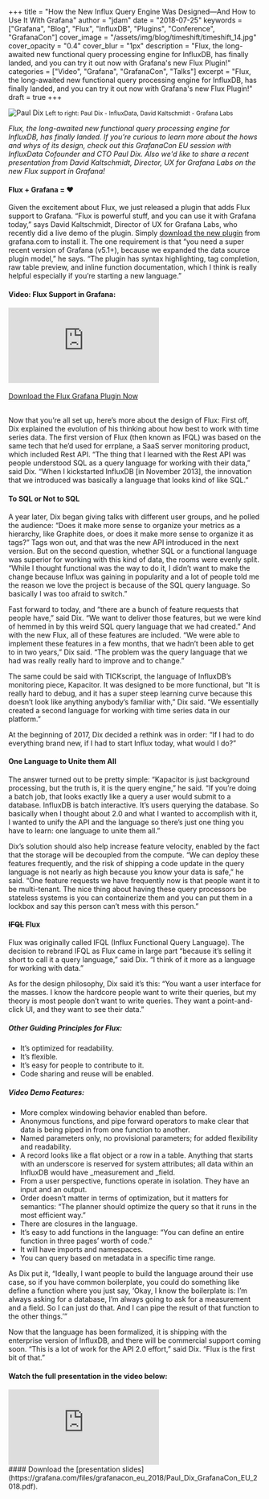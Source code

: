 +++
title = "How the New Influx Query Engine Was Designed—And How to Use It With Grafana"
author = "jdam"
date = "2018-07-25"
keywords = ["Grafana", "Blog", "Flux", "InfluxDB", "Plugins", "Conference", "GrafanaCon"]
cover_image = "/assets/img/blog/timeshift/timeshift_14.jpg"
cover_opacity = "0.4"
cover_blur = "1px"
description = "Flux, the long-awaited new functional query processing engine for InfluxDB, has finally landed, and you can try it out now with Grafana's new Flux Plugin!"
categories = ["Video", "Grafana", "GrafanaCon", "Talks"]
excerpt = "Flux, the long-awaited new functional query processing engine for InfluxDB, has finally landed, and you can try it out now with Grafana's new Flux Plugin!"
draft = true
+++

![Paul Dix](/assets/img/blog/paul_david.jpg)
<small>Left to right: Paul Dix - InfluxData, David Kaltschmidt - Grafana Labs</small>

*Flux, the long-awaited new functional query processing engine for InfluxDB, has finally landed. If you’re curious to learn more about the hows and whys of its design, check out this GrafanaCon EU session with InfluxData Cofounder and CTO Paul Dix. Also we'd like to share a recent presentation from David Kaltschmidt, Director, UX for Grafana Labs on the new Flux support in Grafana!*

#### Flux + Grafana = ❤

Given the excitement about Flux, we just released a plugin that adds Flux support to Grafana. “Flux is powerful stuff, and you can use it with Grafana today,” says David Kaltschmidt, Director of UX for Grafana Labs, who recently did a live demo of the plugin. Simply [download the new plugin](https://grafana.com/plugins/grafana-influxdb-flux-datasource?utm_source=blog&utm_campaign=miniblog) from grafana.com to install it. The one requirement is that “you need a super recent version of Grafana (v5.1+), because we expanded the data source plugin model,” he says. “The plugin has syntax highlighting, tag completion, raw table preview, and inline function documentation, which I think is really helpful especially if you’re starting a new language.”

#### Video: Flux Support in Grafana:
<div class="video-wrapper">
	<iframe src="https://www.youtube.com/embed/oZYXQPNR8Bc" frameborder="0" allow="autoplay; encrypted-media" allowfullscreen></iframe>
</div>
<br />
<a href="https://grafana.com/plugins/grafana-influxdb-flux-datasource?utm_source=blog&utm_campaign=miniblog" target="_blank" class="btn btn--large btn--primary">Download the Flux Grafana Plugin Now</a>
<Br />
<br />

Now that you’re all set up, here’s more about the design of Flux: First off, Dix explained the evolution of his thinking about how best to work with time series data. The first version of Flux (then known as IFQL) was based on the same tech that he’d used for errplane, a SaaS server monitoring product, which included Rest API. “The thing that I learned with the Rest API was people understood SQL as a query language for working with their data,” said Dix. “When I kickstarted InfluxDB [in November 2013], the innovation that we introduced was basically a language that looks kind of like SQL.”

#### To SQL or Not to SQL

A year later, Dix began giving talks with different user groups, and he polled the audience: “Does it make more sense to organize your metrics as a hierarchy, like Graphite does, or does it make more sense to organize it as tags?” Tags won out, and that was the new API introduced in the next version. But on the second question, whether SQL or a functional language was superior for working with this kind of data, the rooms were evenly split. “While I thought functional was the way to do it, I didn’t want to make the change because Influx was gaining in popularity and a lot of people told me the reason we love the project is because of the SQL query language. So basically I was too afraid to switch.”

Fast forward to today, and “there are a bunch of feature requests that people have,” said Dix. “We want to deliver those features, but we were kind of hemmed in by this weird SQL query language that we had created.” And with the new Flux, all of these features are included. “We were able to implement these features in a few months, that we hadn’t been able to get to in two years,” Dix said. “The problem was the query language that we had was really really hard to improve and to change.”

The same could be said with TICKscript, the language of InfluxDB’s monitoring piece, Kapacitor. It was designed to be more functional, but “It is really hard to debug, and it has a super steep learning curve because this doesn’t look like anything anybody’s familiar with,” Dix said. “We essentially created a second language for working with time series data in our platform.”

At the beginning of 2017, Dix decided a rethink was in order: “If I had to do everything brand new, if I had to start Influx today, what would I do?”

#### One Language to Unite them All

The answer turned out to be pretty simple: “Kapacitor is just background processing, but the truth is, it is the query engine,” he said. “If you’re doing a batch job, that looks exactly like a query a user would submit to a database. InfluxDB is batch interactive. It’s users querying the database. So basically when I thought about 2.0 and what I wanted to accomplish with it, I wanted to unify the API and the language so there’s just one thing you have to learn: one language to unite them all.”

Dix’s solution should also help increase feature velocity, enabled by the fact that the storage will be decoupled from the compute. “We can deploy these features frequently, and the risk of shipping a code update in the query language is not nearly as high because you know your data is safe,” he said. “One feature requests we have frequently now is that people want it to be multi-tenant. The nice thing about having these query processors be stateless systems is you can containerize them and you can put them in a lockbox and say this person can’t mess with this person.”

#### ~~IFQL~~ Flux

Flux was originally called IFQL (Influx Functional Query Language). The decision to rebrand IFQL as Flux came in large part “because it’s selling it short to call it a query language,” said Dix. “I think of it more as a language for working with data.”

As for the design philosophy, Dix said it’s this: “You want a user interface for the masses. I know the hardcore people want to write their queries, but my theory is most people don’t want to write queries. They want a point-and-click UI, and they want to see their data.”

##### Other Guiding Principles for Flux:

* It’s optimized for readability.
* It’s flexible.
* It’s easy for people to contribute to it.
* Code sharing and reuse will be enabled.

##### Video Demo Features:

* More complex windowing behavior enabled than before.
* Anonymous functions, and pipe forward operators to make clear that data is being piped in from one function to another.
* Named parameters only, no provisional parameters; for added flexibility and readability.
* A record looks like a flat object or a row in a table. Anything that starts with an underscore is reserved for system attributes; all data within an InfluxDB would have _measurement and _field.
* From a user perspective, functions operate in isolation. They have an input and an output. 
* Order doesn’t matter in terms of optimization, but it matters for semantics: “The planner should optimize the query so that it runs in the most efficient way.”
* There are closures in the language. 
* It’s easy to add functions in the language: “You can define an entire function in three pages’ worth of code.”
* It will have imports and namespaces.
* You can query based on metadata in a specific time range.

As Dix put it, “Ideally, I want people to build the language around their use case, so if you have common boilerplate, you could do something like define a function where you just say, ‘Okay, I know the boilerplate is: I’m always asking for a database, I’m always going to ask for a measurement and a field. So I can just do that.  And I can pipe the result of that function to the other things.’”

Now that the language has been formalized, it is shipping with the enterprise version of InfluxDB, and there will be commercial support  coming soon. “This is a lot of work for the API 2.0 effort,” said Dix. “Flux is the first bit of that.”


#### Watch the full presentation in the video below:
<div class="video-wrapper">
	<iframe src="https://www.youtube.com/embed/asHISf26zTg" frameborder="0" allow="autoplay; encrypted-media" allowfullscreen></iframe>
</div>
#### Download the [presentation slides](https://grafana.com/files/grafanacon_eu_2018/Paul_Dix_GrafanaCon_EU_2018.pdf).
